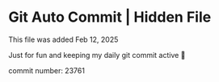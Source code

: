 # Git Auto Commit | Hidden File

This file was added Feb 12, 2025

Just for fun and keeping my daily git commit active 🤪

commit number: 23761
